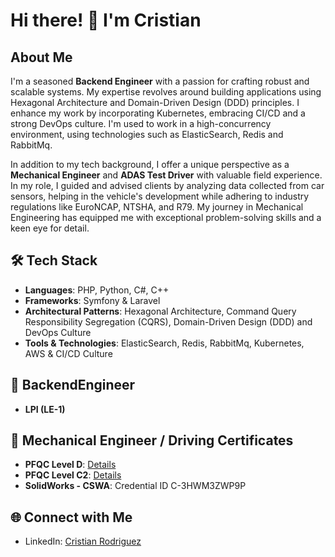 # Hi there! 👋 I'm Cristian

## About Me

I'm a seasoned **Backend Engineer** with a passion for crafting robust and scalable systems. My expertise revolves around building applications using Hexagonal Architecture and Domain-Driven Design (DDD) principles. 
I enhance my work by incorporating Kubernetes, embracing CI/CD and a strong DevOps culture. I'm used to work in a high-concurrency environment, using technologies such as ElasticSearch, Redis and RabbitMq.

In addition to my tech background, I offer a unique perspective as a **Mechanical Engineer** and **ADAS Test Driver** with valuable field experience. In my role, I guided and advised clients by analyzing data collected from car sensors, helping in the vehicle's development while adhering to industry regulations like EuroNCAP, NTSHA, and R79. My journey in Mechanical Engineering has equipped me with exceptional problem-solving skills and a keen eye for detail.

## 🛠️ Tech Stack

- **Languages**: PHP, Python, C#, C++
- **Frameworks**: Symfony & Laravel
- **Architectural Patterns**: Hexagonal Architecture, Command Query Responsibility Segregation (CQRS), Domain-Driven Design (DDD) and DevOps Culture
- **Tools & Technologies**: ElasticSearch, Redis, RabbitMq, Kubernetes, AWS & CI/CD Culture

## 🚗 BackendEngineer

- **LPI (LE-1)**

## 🚗 Mechanical Engineer / Driving Certificates

- **PFQC Level D**: [Details](https://www.applusidiada.com/global/en/what-we-do/service-sheet/driver-training)
- **PFQC Level C2**: [Details](https://www.applusidiada.com/global/en/what-we-do/service-sheet/driver-training)
- **SolidWorks - CSWA**: Credential ID C-3HWM3ZWP9P

## 🌐 Connect with Me

- LinkedIn: [Cristian Rodriguez](https://www.linkedin.com/in/cristian-rodriguez-crespo/)
